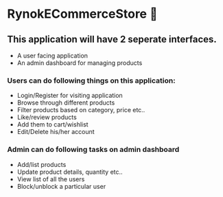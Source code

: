 # RynokECommerceStore 🛒

## This application will have 2 seperate interfaces.

- A user facing application
- An admin dashboard for managing products

### Users can do following things on this application:

- Login/Register for visiting application
- Browse through different products
- Filter products based on category, price etc..
- Like/review products
- Add them to cart/wishlist
- Edit/Delete his/her account

### Admin can do following tasks on admin dashboard

- Add/list products
- Update product details, quantity etc..
- View list of all the users
- Block/unblock a particular user
